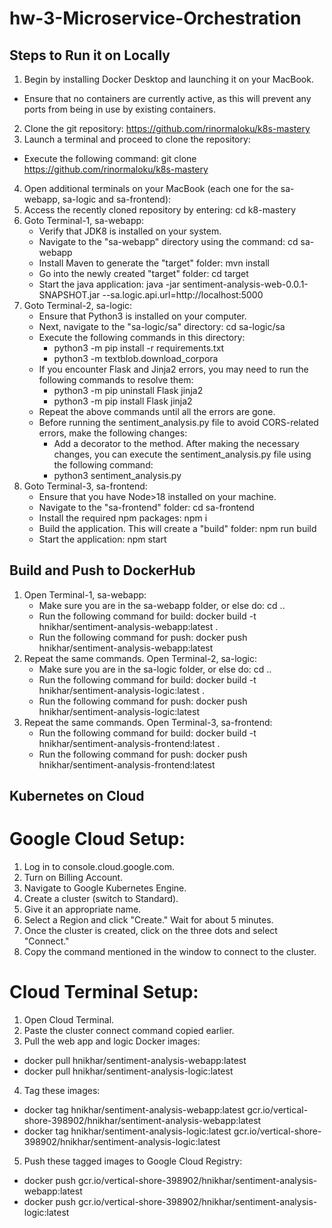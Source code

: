 # hw-3-Microservice-Orchestration

## Steps to Run it on Locally

1. Begin by installing Docker Desktop and launching it on your MacBook.
 - Ensure that no containers are currently active, as this will prevent any ports from being in use by existing containers.
2. Clone the git repository: https://github.com/rinormaloku/k8s-mastery
3. Launch a terminal and proceed to clone the repository:
 - Execute the following command: git clone https://github.com/rinormaloku/k8s-mastery
4. Open additional terminals on your MacBook (each one for the sa-webapp, sa-logic and sa-frontend):
5. Access the recently cloned repository by entering: cd k8-mastery
6. Goto Terminal-1, sa-webapp:
   - Verify that JDK8 is installed on your system.
   - Navigate to the "sa-webapp" directory using the command: cd sa-webapp
   - Install Maven to generate the "target" folder: mvn install
   - Go into the newly created "target" folder: cd target
   - Start the java application: java -jar sentiment-analysis-web-0.0.1-SNAPSHOT.jar --sa.logic.api.url=http://localhost:5000
7. Goto Terminal-2, sa-logic:
   - Ensure that Python3 is installed on your computer.
   - Next, navigate to the "sa-logic/sa" directory: cd sa-logic/sa
   - Execute the following commands in this directory:
       - python3 -m pip install -r requirements.txt
       - python3 -m textblob.download_corpora
   - If you encounter Flask and Jinja2 errors, you may need to run the following commands to resolve them:
       - python3 -m pip uninstall Flask jinja2
       - python3 -m pip install Flask jinja2
   - Repeat the above commands until all the errors are gone.
   - Before running the sentiment_analysis.py file to avoid CORS-related errors, make the following changes:
       - Add a decorator to the method. After making the necessary changes, you can execute the sentiment_analysis.py file using the following command:
       - python3 sentiment_analysis.py
8. Goto Terminal-3, sa-frontend:
   - Ensure that you have Node>18 installed on your machine.
   - Navigate to the "sa-frontend" folder: cd sa-frontend
   - Install the required npm packages: npm i
   - Build the application. This will create a "build" folder: npm run build
   - Start the application: npm start

## Build and Push to DockerHub

1. Open Terminal-1, sa-webapp:
   - Make sure you are in the sa-webapp folder, or else do: cd ..
   - Run the following command for build: docker build -t hnikhar/sentiment-analysis-webapp:latest .
   - Run the following command for push: docker push hnikhar/sentiment-analysis-webapp:latest
2. Repeat the same commands. Open Terminal-2, sa-logic:
   - Make sure you are in the sa-logic folder, or else do: cd ..
   - Run the following command for build: docker build -t hnikhar/sentiment-analysis-logic:latest .
   - Run the following command for push: docker push hnikhar/sentiment-analysis-logic:latest
3. Repeat the same commands. Open Terminal-3, sa-frontend:
   - Run the following command for build: docker build -t hnikhar/sentiment-analysis-frontend:latest .
   - Run the following command for push: docker push hnikhar/sentiment-analysis-frontend:latest

## Kubernetes on Cloud

# Google Cloud Setup:
1. Log in to console.cloud.google.com.
2. Turn on Billing Account.
3. Navigate to Google Kubernetes Engine.
4. Create a cluster (switch to Standard).
5. Give it an appropriate name.
6. Select a Region and click "Create." Wait for about 5 minutes.
7. Once the cluster is created, click on the three dots and select "Connect."
8. Copy the command mentioned in the window to connect to the cluster.

# Cloud Terminal Setup:
1. Open Cloud Terminal.
2. Paste the cluster connect command copied earlier.
3. Pull the web app and logic Docker images:
  - docker pull hnikhar/sentiment-analysis-webapp:latest
  - docker pull hnikhar/sentiment-analysis-logic:latest
4. Tag these images:
  - docker tag hnikhar/sentiment-analysis-webapp:latest gcr.io/vertical-shore-398902/hnikhar/sentiment-analysis-webapp:latest
  - docker tag hnikhar/sentiment-analysis-logic:latest gcr.io/vertical-shore-398902/hnikhar/sentiment-analysis-logic:latest
5. Push these tagged images to Google Cloud Registry:
  - docker push gcr.io/vertical-shore-398902/hnikhar/sentiment-analysis-webapp:latest
  - docker push gcr.io/vertical-shore-398902/hnikhar/sentiment-analysis-logic:latest

